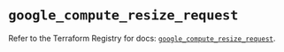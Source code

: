 # `google_compute_resize_request`

Refer to the Terraform Registry for docs: [`google_compute_resize_request`](https://registry.terraform.io/providers/hashicorp/google/6.49.1/docs/resources/compute_resize_request).

